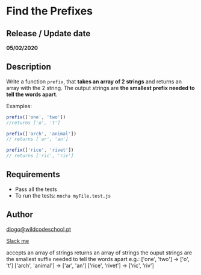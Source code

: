 
# Find the Prefixes

## Release / Update date
**05/02/2020**

## Description
Write a function `prefix`, that **takes an array of 2 strings** and returns an array with the 2 string. The output strings are **the smallest prefix needed to tell the words apart**.

Examples:
```javascript
prefix(['one', 'two'])
//returns ['o', 't']

prefix(['arch', 'animal'])
// returns ['ar', 'an']

prefix(['rice', 'rivet'])
// returns ['ric', 'riv']
```

## Requirements
- Pass all the tests
- To run the tests: `mocha myFile.test.js`

## Author
diogo@wildcodeschool.pt

[Slack me](https://app.slack.com/client/T6SG2QGG2/GHP34QVV3/user_profile/UHCFSA63T)


accepts an array of strings
returns an array of strings
the ouput strings are the smallest suffix needed to tell the words apart
e.g.:
['one', 'two'] -> ['o', 't']
['arch', 'animal'] -> ['ar', 'an']
['rice', 'rivet'] -> ['ric', 'riv']
